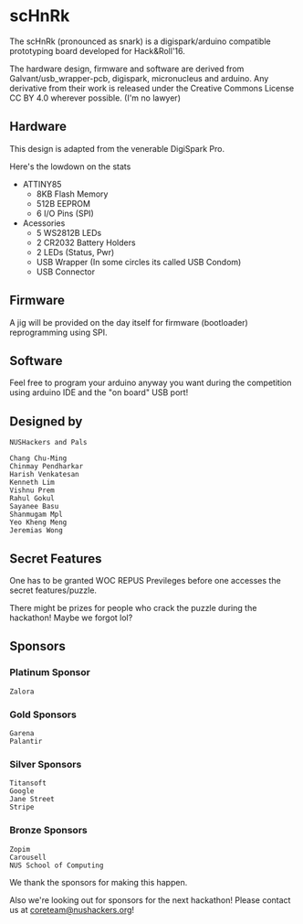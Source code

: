 # scHnRk

The scHnRk (pronounced as snark) is a digispark/arduino compatible prototyping board developed for Hack&Roll'16.

The hardware design, firmware and software are derived from Galvant/usb_wrapper-pcb, digispark, micronucleus and arduino. Any derivative from their work is released under the Creative Commons License CC BY 4.0 wherever possible. (I'm no lawyer)

## Hardware

This design is adapted from the venerable DigiSpark Pro.

Here's the lowdown on the stats
- ATTINY85
  - 8KB Flash Memory
  - 512B EEPROM
  - 6 I/O Pins (SPI)
- Acessories
  - 5 WS2812B LEDs
  - 2 CR2032 Battery Holders
  - 2 LEDs (Status, Pwr)
  - USB Wrapper (In some circles its called USB Condom)
  - USB Connector

## Firmware

A jig will be provided on the day itself for firmware (bootloader) reprogramming using SPI. 

## Software

Feel free to program your arduino anyway you want during the competition using arduino IDE and the "on board" USB port!

## Designed by

```
NUSHackers and Pals

Chang Chu-Ming
Chinmay Pendharkar
Harish Venkatesan
Kenneth Lim
Vishnu Prem
Rahul Gokul
Sayanee Basu
Shanmugam Mpl
Yeo Kheng Meng
Jeremias Wong
```

## Secret Features

One has to be granted WOC REPUS Previleges before one accesses the secret features/puzzle.

There might be prizes for people who crack the puzzle during the hackathon! Maybe we forgot lol?

## Sponsors
 
### Platinum Sponsor
```
Zalora
```

### Gold Sponsors
```
Garena
Palantir
```

### Silver Sponsors
```
Titansoft
Google
Jane Street
Stripe
```

### Bronze Sponsors
```
Zopim
Carousell
NUS School of Computing
```

We thank the sponsors for making this happen.

Also we're looking out for sponsors for the next hackathon! Please contact us at coreteam@nushackers.org!
